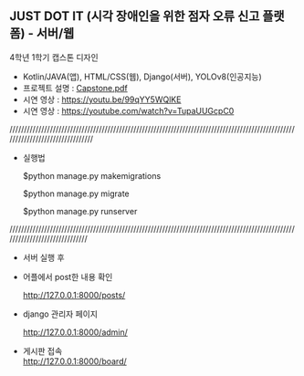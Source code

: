 JUST DOT IT (시각 장애인을 위한 점자 오류 신고 플랫폼) - 서버/웹
-------
4학년 1학기 캡스톤 디자인
- Kotlin/JAVA(앱), HTML/CSS(웹), Django(서버), YOLOv8(인공지능)
- 프로젝트 설명 : [Capstone.pdf](https://github.com/user-attachments/files/15848490/Capstone.pdf)
- 시연 영상 : https://youtu.be/99qYY5WQlKE
- 시연 영상 : https://youtube.com/watch?v=TupaUUGcpC0

////////////////////////////////////////////////////////////////////////////////////////////////////////////////////////////////
- 실행법

  $python manage.py makemigrations

  $python manage.py migrate
  
  $python manage.py runserver

//////////////////////////////////////////////////////////////////////////////////////////////////////////////////////////////
  - 서버 실행 후
- 어플에서 post한 내용 확인
  
  http://127.0.0.1:8000/posts/

- django 관리자 페이지
  
  http://127.0.0.1:8000/admin/

- 게시판 접속  
  http://127.0.0.1:8000/board/
